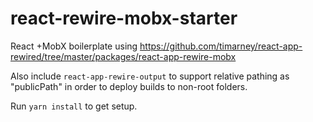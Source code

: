 # react-rewire-mobx-starter
React +MobX boilerplate using https://github.com/timarney/react-app-rewired/tree/master/packages/react-app-rewire-mobx

Also include `react-app-rewire-output` to support relative pathing as "publicPath" in order to deploy builds to non-root folders.

Run `yarn install` to get setup.
